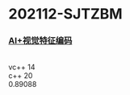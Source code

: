 # 202112-SJTZBM
### [AI+视觉特征编码](https://www.heywhale.com/org/2021NAIC/competition/area/61b81042902a13001708eb17/content)
<br/>
vc++ 14<br/>
c++ 20<br/>
0.89088
<br/><br/>
